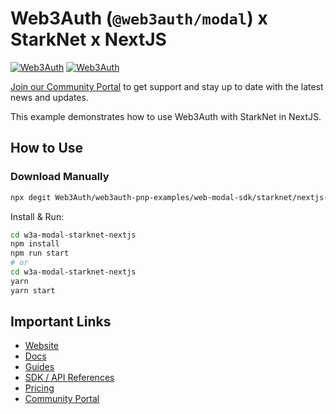 # Web3Auth (`@web3auth/modal`) x StarkNet x NextJS

[![Web3Auth](https://img.shields.io/badge/Web3Auth-SDK-blue)](https://web3auth.io/docs/sdk/pnp/web/modal)
[![Web3Auth](https://img.shields.io/badge/Web3Auth-Community-cyan)](https://community.web3auth.io)

[Join our Community Portal](https://community.web3auth.io/) to get support and stay up to date with the latest news and updates.

This example demonstrates how to use Web3Auth with StarkNet in NextJS.

## How to Use

### Download Manually

```bash
npx degit Web3Auth/web3auth-pnp-examples/web-modal-sdk/starknet/nextjs-starknet-modal-example w3a-modal-starknet-nextjs
```

Install & Run:

```bash
cd w3a-modal-starknet-nextjs
npm install
npm run start
# or
cd w3a-modal-starknet-nextjs
yarn
yarn start
```

## Important Links

- [Website](https://web3auth.io)
- [Docs](https://web3auth.io/docs)
- [Guides](https://web3auth.io/docs/content-hub?type=guides)
- [SDK / API References](https://web3auth.io/docs/sdk)
- [Pricing](https://web3auth.io/pricing.html)
- [Community Portal](https://community.web3auth.io)
